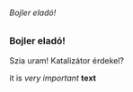 <!DOCTYPE html>
<html lang="en">
<head>
    <meta charset="UTF-8">
    <meta http-equiv="X-UA-Compatible" content="IE=edge">
    <meta name="viewport" content="width=device-width, initial-scale=1.0">
    <title>Az oldal!</title>
</head>
<body>
    <h6>Bojler eladó!</h6>
    <h3>Bojler eladó!</h3>
    <p>Szia uram! Katalizátor érdekel?</p>
    <p>it is <i>very important </i><b>text</b></p>
</body>
</html>